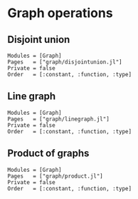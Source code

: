 
# Graph operations


## Disjoint union

```@autodocs
Modules = [Graph]
Pages   = ["graph/disjointunion.jl"]
Private = false
Order   = [:constant, :function, :type]
```


## Line graph

```@autodocs
Modules = [Graph]
Pages   = ["graph/linegraph.jl"]
Private = false
Order   = [:constant, :function, :type]
```


## Product of graphs

```@autodocs
Modules = [Graph]
Pages   = ["graph/product.jl"]
Private = false
Order   = [:constant, :function, :type]
```
